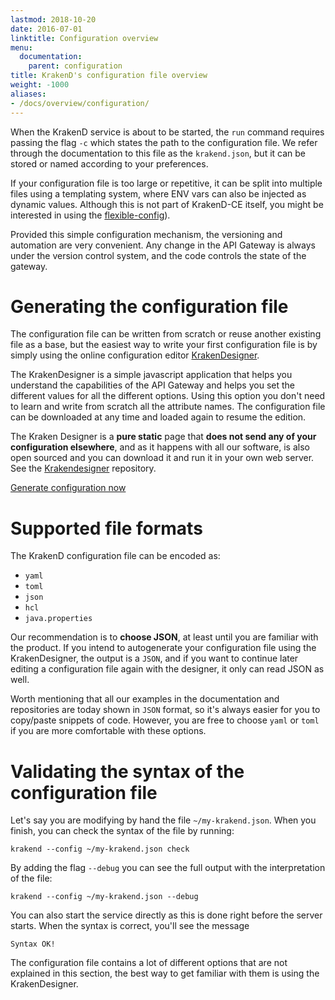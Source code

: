 ```yaml
---
lastmod: 2018-10-20
date: 2016-07-01
linktitle: Configuration overview
menu:
  documentation:
    parent: configuration
title: KrakenD's configuration file overview
weight: -1000
aliases:
- /docs/overview/configuration/
---
```

When the KrakenD service is about to be started, the `run` command requires passing the flag `-c` which states the path to the configuration file. We refer through the documentation to this file as the `krakend.json`, but it can be stored or named according to your preferences.

If your configuration file is too large or repetitive, it can be split into multiple files using a templating system, where ENV vars can also be injected as dynamic values. Although this is not part of KrakenD-CE itself, you might be interested in using the [flexible-config](/docs/configuration/flexible-configuration)).

Provided this simple configuration mechanism, the versioning and automation are very convenient. Any change in the API Gateway is always under the version control system, and the code controls the state of the gateway.

# Generating the configuration file
The configuration file can be written from scratch or reuse another existing file as a base, but the easiest way to write your first configuration file is by simply using the online configuration editor [KrakenDesigner](https://designer.krakend.io/).

The KrakenDesigner is a simple javascript application that helps you understand the capabilities of the API Gateway and helps you set the different values for all the different options. Using this option you don't need to learn and write from scratch all the attribute names. The configuration file can be downloaded at any time and loaded again to resume the edition.

The Kraken Designer is a **pure static** page that **does not send any of your configuration elsewhere**, and as it happens with all our software, is also open sourced and you can download it and run it in your own web server. See the [Krakendesigner](https://github.com/devopsfaith/krakendesigner) repository.

<a class="btn btn-secondary btn-circle" href="https://designer.krakend.io/">Generate configuration now</a>

# Supported file formats
The KrakenD configuration file can be encoded as:

- `yaml`
- `toml`
- `json`
- `hcl`
- `java.properties`

Our recommendation is to **choose JSON**, at least until you are familiar with the product. If you intend to autogenerate your configuration file using the KrakenDesigner, the output is a `JSON`, and if you want to continue later editing a configuration file again with the designer, it only can read JSON as well.

Worth mentioning that all our examples in the documentation and repositories are today shown in `JSON` format, so it's always easier for you to copy/paste snippets of code. However, you are free to choose `yaml` or `toml` if you are more comfortable with these options.

# Validating the syntax of the configuration file
Let's say you are modifying by hand the file `~/my-krakend.json`. When you finish, you can check the syntax of the file by running:

    krakend --config ~/my-krakend.json check

By adding the flag `--debug` you can see the full output with the interpretation of the file:

    krakend --config ~/my-krakend.json --debug

You can also start the service directly as this is done right before the server starts. When the syntax is correct, you'll see the message

    Syntax OK!

The configuration file contains a lot of different options that are not explained in this section, the best way to get familiar with them is using the KrakenDesigner.
